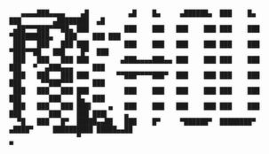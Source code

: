 
``` 

   ▄▄▄▄███▄▄▄▄    ▄█          ▄█    █▄     ▄██████▄  ███    █▄      ███        ▄████████  ▄█       
 ▄██▀▀▀███▀▀▀██▄ ███         ███    ███   ███    ███ ███    ███ ▀█████████▄   ███    ███ ███       
 ███   ███   ███ ███         ███    ███   ███    ███ ███    ███    ▀███▀▀██   ███    █▀  ███       
 ███   ███   ███ ███        ▄███▄▄▄▄███▄▄ ███    ███ ███    ███     ███   ▀  ▄███▄▄▄     ███       
 ███   ███   ███ ███       ▀▀███▀▀▀▀███▀  ███    ███ ███    ███     ███     ▀▀███▀▀▀     ███       
 ███   ███   ███ ███         ███    ███   ███    ███ ███    ███     ███       ███    █▄  ███       
 ███   ███   ███ ███▌    ▄   ███    ███   ███    ███ ███    ███     ███       ███    ███ ███▌    ▄ 
  ▀█   ███   █▀  █████▄▄██   ███    █▀     ▀██████▀  ████████▀     ▄████▀     ██████████ █████▄▄██ 
                 ▀                                                                       ▀         
```                                                                                                     
<!--
![mlhoutel's github stats](https://github-readme-stats.vercel.app/api?username=mlhoutel&show_icons=true&theme=radical)
**mlhoutel/mlhoutel** is a ✨ _special_ ✨ repository because its `README.md` (this file) appears on your GitHub profile.
Here are some ideas to get you started:

- 🔭 I’m currently working on ...
- 🌱 I’m currently learning ...
- 👯 I’m looking to collaborate on ...
- 🤔 I’m looking for help with ...
- 💬 Ask me about ...
- 📫 How to reach me: ...
- 😄 Pronouns: ...
- ⚡ Fun fact: ...
-->
